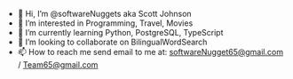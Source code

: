 - 👋 Hi, I’m @softwareNuggets aka Scott Johnson
- 👀 I’m interested in Programming, Travel, Movies
- 🌱 I’m currently learning Python, PostgreSQL, TypeScript  
- 💞️ I’m looking to collaborate on BilingualWordSearch
- 📫 How to reach me send email to me at: softwareNugget65@gmail.com / Team65@gmail.com

<!---
Hey Team,

Welcome to my channel.  

I've been a software developer since 1990, and have written thousands of applications, scripts, 
nuggets, routines, etc.

This channel is dedicated to writing software nuggets (small pieces of code, functions, 
methods, routines, and even full apps) to transfer those skills to you.

My programming philosophy is to keep it simple, and always be learning.  I hope we share the love for coding and you'll use my channel to assist your advancement.  

Check out my videos, and if you like them enough please subscribe, and of course, share with your friends.

Okay team, enjoy my channel.
--->
